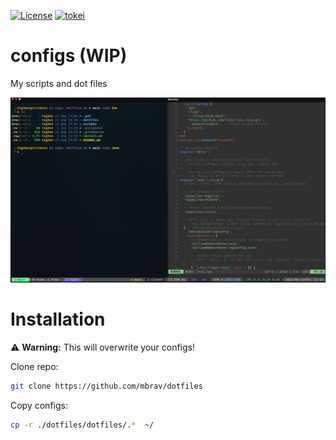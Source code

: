 [![License](https://img.shields.io/badge/License-BSD_3--Clause-yellow.svg)](https://opensource.org/licenses/BSD-3-Clause)
[![tokei](https://tokei.rs/b1/github/mbrav/configs?category=lines)](https://tokei.rs/b1/github/mbrav/configs)

# configs (WIP)

My scripts and dot files

![](./screenshot.png)

# Installation

⚠️ **Warning:** This will overwrite your configs!

Clone repo:

```bash
git clone https://github.com/mbrav/dotfiles
```

Copy configs:

```bash
cp -r ./dotfiles/dotfiles/.*  ~/
```
